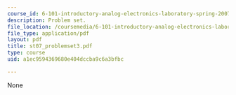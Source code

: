 ```yaml
---
course_id: 6-101-introductory-analog-electronics-laboratory-spring-2007
description: Problem set.
file_location: /coursemedia/6-101-introductory-analog-electronics-laboratory-spring-2007/a1ec9594369680e404dccba9c6a3bfbc_st07_problemset3.pdf
file_type: application/pdf
layout: pdf
title: st07_problemset3.pdf
type: course
uid: a1ec9594369680e404dccba9c6a3bfbc

---
```

None